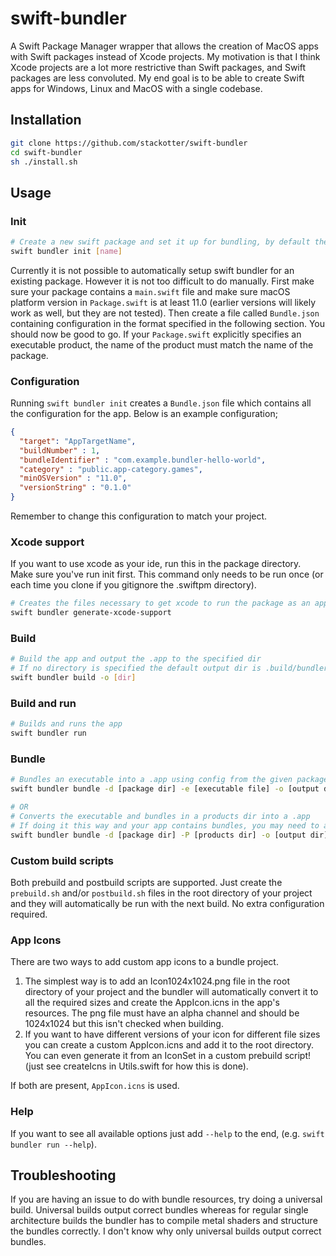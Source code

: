 # swift-bundler

A Swift Package Manager wrapper that allows the creation of MacOS apps with Swift packages instead of Xcode projects. My motivation is that I think Xcode projects are a lot more restrictive than Swift packages, and Swift packages are less convoluted. My end goal is to be able to create Swift apps for Windows, Linux and MacOS with a single codebase.

## Installation

```sh
git clone https://github.com/stackotter/swift-bundler
cd swift-bundler
sh ./install.sh
```

## Usage

### Init

```sh
# Create a new swift package and set it up for bundling, by default the packge is created in a new directory with a name matching the package.
swift bundler init [name]
```

Currently it is not possible to automatically setup swift bundler for an existing package. However it is not too difficult to do manually. First make sure your package contains a `main.swift` file and make sure macOS platform version in `Package.swift` is at least 11.0 (earlier versions will likely work as well, but they are not tested). Then create a file called `Bundle.json` containing configuration in the format specified in the following section. You should now be good to go. If your `Package.swift` explicitly specifies an executable product, the name of the product must match the name of the package.

### Configuration

Running `swift bundler init` creates a `Bundle.json` file which contains all the configuration for the app. Below is an example configuration;

```json
{
  "target": "AppTargetName",
  "buildNumber" : 1,
  "bundleIdentifier" : "com.example.bundler-hello-world",
  "category" : "public.app-category.games",
  "minOSVersion" : "11.0",
  "versionString" : "0.1.0"
}
```

Remember to change this configuration to match your project.

### Xcode support

If you want to use xcode as your ide, run this in the package directory. Make sure you've run init first. This command only needs to be run once (or each time you clone if you gitignore the .swiftpm directory).

```sh
# Creates the files necessary to get xcode to run the package as an app
swift bundler generate-xcode-support
```

### Build

```sh
# Build the app and output the .app to the specified dir
# If no directory is specified the default output dir is .build/bundler
swift bundler build -o [dir]
```

### Build and run

```sh
# Builds and runs the app
swift bundler run
```

### Bundle

```sh
# Bundles an executable into a .app using config from the given package dir
swift bundler bundle -d [package dir] -e [executable file] -o [output dir]

# OR
# Converts the executable and bundles in a products dir into a .app
# If doing it this way and your app contains bundles, you may need to add the --dont-fix-bundles flag if the build was performed as a universal build or using xcode because both of those produce correct bundles
swift bundler bundle -d [package dir] -P [products dir] -o [output dir]
```

### Custom build scripts

Both prebuild and postbuild scripts are supported. Just create the `prebuild.sh` and/or `postbuild.sh` files in the root directory of your project and they will automatically be run with the next build. No extra configuration required.

### App Icons

There are two ways to add custom app icons to a bundle project.

1. The simplest way is to add an Icon1024x1024.png file in the root directory of your project and the bundler will automatically convert it to all the required sizes and create the AppIcon.icns in the app's resources. The png file must have an alpha channel and should be 1024x1024 but this isn't checked when building.
2. If you want to have different versions of your icon for different file sizes you can create a custom AppIcon.icns and add it to the root directory. You can even generate it from an IconSet in a custom prebuild script! (just see createIcns in Utils.swift for how this is done).

If both are present, `AppIcon.icns` is used.

### Help

If you want to see all available options just add `--help` to the end, (e.g. `swift bundler run --help`).

## Troubleshooting

If you are having an issue to do with bundle resources, try doing a universal build. Universal builds output correct bundles whereas for regular single architecture builds the bundler has to compile metal shaders and structure the bundles correctly. I don't know why only universal builds output correct bundles.
